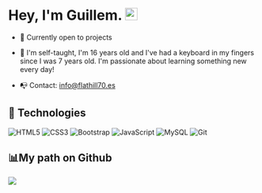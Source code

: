 # Hey, I'm Guillem. <img src="https://media.giphy.com/media/hvRJCLFzcasrR4ia7z/giphy.gif" width="25px">


- 👯 Currently open to projects </p>
- 🤖 I'm self-taught, I'm 16 years old and I've had a keyboard in my fingers since I was 7 years old. I'm passionate about learning something new every day!
<!--- 🌐 Pagina Web y Portfolio: https://flathill70.es/-->	
<!---- 🤠 Learning NodeJS/-->

- 📭 Contact: info@flathill70.es

## :rocket: Technologies
![HTML5](https://img.shields.io/badge/HTML5-E34F26?style=for-the-badge&logo=html5&logoColor=white)
![CSS3](https://img.shields.io/badge/CSS3-1572B6?style=for-the-badge&logo=css3&logoColor=white)
![Bootstrap](https://img.shields.io/badge/Bootstrap-563D7C?style=for-the-badge&logo=bootstrap&logoColor=white)
![JavaScript](https://img.shields.io/badge/JavaScript-F7DF1E?style=for-the-badge&logo=javascript&logoColor=black)
![MySQL](https://img.shields.io/badge/-MySQL-orange?style=for-the-badge&logo=mysql&logoColor=000)
![Git](https://img.shields.io/badge/-Git-181717?style=for-the-badge&logo=git)

## 📊My path on Github

![](https://github-readme-stats.vercel.app/api?username=flathill70&show_icons=true&bg_color=45,fc00ff,00dbde&title_color=fff&text_color=fff)


